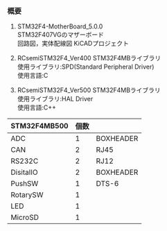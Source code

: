 ### 概要
1. STM32F4-MotherBoard_5.0.0  
STM32F407VGのマザーボード  
回路図，実体配線図
KiCADプロジェクト

2. RCsemiSTM32F4_Ver400
STM32F4MBライブラリ  
使用ライブラリ:SPD(Standard Peripheral Driver)  
使用言語:C

3. RCsemiSTM32F4_Ver500
STM32F4MBライブラリ  
使用ライブラリ:HAL Driver  
使用言語:C++


|STM32F4MB500|個数||
|---------|-----|-------------|
|ADC      |1    |BOXHEADER    |
|CAN      |2    |RJ45         |
|RS232C   |2    |RJ12         |
|DisitalIO|2    |BOXHEADER    |
|PushSW   |1    |DTS-6        |
|RotarySW |1    |             |
|LED      |1    |             |
|MicroSD  |1    |             |
  
